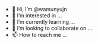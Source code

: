 - 👋 Hi, I’m @wamunyujn
- 👀 I’m interested in ...
- 🌱 I’m currently learning ...
- 💞️ I’m looking to collaborate on ...
- 📫 How to reach me ...

<!---
wamunyujn/wamunyujn is a ✨ special ✨ repository because its `README.md` (this file) appears on your GitHub profile.
You can click the Preview link to take a look at your changes.
--->
